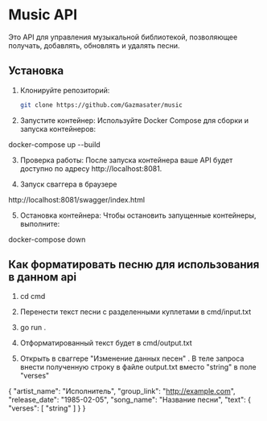 # Music API

Это API для управления музыкальной библиотекой, позволяющее получать, добавлять, обновлять и удалять песни.



## Установка

1. Клонируйте репозиторий:

   ```bash
   git clone https://github.com/Gazmasater/music

2. Запустите контейнер: Используйте Docker Compose для сборки и запуска контейнеров:

docker-compose up --build

3. Проверка работы: После запуска контейнера ваше API будет доступно по адресу http://localhost:8081.

4. Запуск сваггера в браузере

http://localhost:8081/swagger/index.html

5. Остановка контейнера: Чтобы остановить запущенные контейнеры, выполните:

docker-compose down

## Как форматировать песню для использования в данном api

1. cd cmd

2. Перенести текст песни с разделенными куплетами в cmd/input.txt

3. go run .

4. Отформатированный текст будет в cmd/output.txt

5. Открыть в сваггере "Изменение данных песен" . В теле запроса внести полученную строку в файле output.txt
вместо   "string" в поле    "verses"

{
  "artist_name": "Исполнитель",
  "group_link": "http://example.com",
  "release_date": "1985-02-05",
  "song_name": "Название песни",
  "text": {
    "verses": [
      "string"
    ]
  }
}


